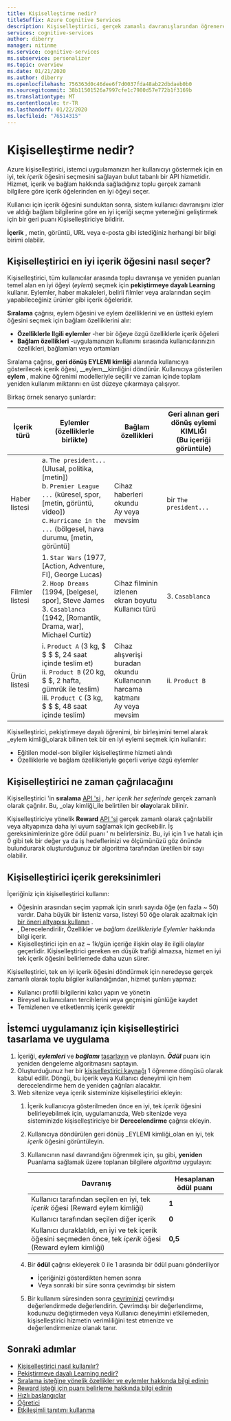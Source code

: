 ```yaml
---
title: Kişiselleştirme nedir?
titleSuffix: Azure Cognitive Services
description: Kişiselleştirici, gerçek zamanlı davranışlarından öğrenerek kullanıcılarınıza gösterilecek en iyi deneyimi seçmenize olanak tanıyan bulut tabanlı bir API hizmetidir.
services: cognitive-services
author: diberry
manager: nitinme
ms.service: cognitive-services
ms.subservice: personalizer
ms.topic: overview
ms.date: 01/21/2020
ms.author: diberry
ms.openlocfilehash: 756363d0c46dee6f7d0037fda48ab22dbdaeb0b0
ms.sourcegitcommit: 38b11501526a7997cfe1c7980d57e772b1f3169b
ms.translationtype: MT
ms.contentlocale: tr-TR
ms.lasthandoff: 01/22/2020
ms.locfileid: "76514315"
---
```

# <a name="what-is-personalizer"></a>Kişiselleştirme nedir?

Azure kişiselleştirici, istemci uygulamanızın her kullanıcıyı göstermek için en iyi, tek _içerik_ öğesini seçmesini sağlayan bulut tabanlı bir API hizmetidir. Hizmet, içerik ve bağlam hakkında sağladığınız toplu gerçek zamanlı bilgilere göre içerik öğelerinden en iyi öğeyi seçer.

Kullanıcı için içerik öğesini sunduktan sonra, sistem kullanıcı davranışını izler ve aldığı bağlam bilgilerine göre en iyi içeriği seçme yeteneğini geliştirmek için bir geri puanı Kişiselleştiriciye bildirir.

**İçerik** , metin, görüntü, URL veya e-posta gibi istediğiniz herhangi bir bilgi birimi olabilir.

<!--
![What is personalizer animation](./media/what-is-personalizer.gif)
-->

## <a name="how-does-personalizer-select-the-best-content-item"></a>Kişiselleştirici en iyi içerik öğesini nasıl seçer?

Kişiselleştirici, tüm kullanıcılar arasında toplu davranışa ve yeniden puanları temel alan en iyi öğeyi (_eylem_) seçmek için **pekiştirmeye dayalı Learning** kullanır. Eylemler, haber makaleleri, belirli filmler veya aralarından seçim yapabileceğiniz ürünler gibi içerik öğeleridir.

**Sıralama** çağrısı, eylem öğesini ve eylem özelliklerini ve en üstteki eylem öğesini seçmek için bağlam özelliklerini alır:

* **Özelliklerle Ilgili eylemler** -her bir öğeye özgü özelliklerle içerik öğeleri
* **Bağlam özellikleri** -uygulamanızın kullanımı sırasında kullanıcılarınızın özellikleri, bağlamları veya ortamları

Sıralama çağrısı, **geri dönüş EYLEMI kimliği** alanında kullanıcıya gösterilecek içerik öğesi, __eylem__kimliğini döndürür.
Kullanıcıya gösterilen __eylem__ , makine öğrenimi modelleriyle seçilir ve zaman içinde toplam yeniden kullanım miktarını en üst düzeye çıkarmaya çalışıyor.

Birkaç örnek senaryo şunlardır:

|İçerik türü|**Eylemler (özelliklerle birlikte)**|**Bağlam özellikleri**|Geri alınan geri dönüş eylemi KIMLIĞI<br>(Bu içeriği görüntüle)|
|--|--|--|--|
|Haber listesi|a. `The president...` (Ulusal, politika, [metin])<br>b. `Premier League ...` (küresel, spor, [metin, görüntü, video])<br> c. `Hurricane in the ...` (bölgesel, hava durumu, [metin, görüntü]|Cihaz haberleri okundu<br>Ay veya mevsim<br>|bir `The president...`|
|Filmler listesi|1. `Star Wars` (1977, [Action, Adventure, FI], George Lucas)<br>2. `Hoop Dreams` (1994, [belgesel, spor], Steve James<br>3. `Casablanca` (1942, [Romantik, Drama, war], Michael Curtiz)|Cihaz filminin izlenen<br>ekran boyutu<br>Kullanıcı türü<br>|3. `Casablanca`|
|Ürün listesi|i. `Product A` (3 kg, $ $ $ $, 24 saat içinde teslim et)<br>ii. `Product B` (20 kg, $ $, 2 hafta, gümrük ile teslim)<br>iii. `Product C` (3 kg, $ $ $, 48 saat içinde teslim)|Cihaz alışverişi buradan okundu<br>Kullanıcının harcama katmanı<br>Ay veya mevsim|ii. `Product B`|

Kişiselleştirici, pekiştirmeye dayalı öğrenimi, bir birleşimini temel alarak _eylem kimliği_olarak bilinen tek bir en iyi eylemi seçmek için kullanılır:
* Eğitilen model-son bilgiler kişiselleştirme hizmeti alındı
* Özelliklerle ve bağlam özellikleriyle geçerli veriye özgü eylemler

## <a name="when-to-call-personalizer"></a>Kişiselleştirici ne zaman çağrılacağını

Kişiselleştirici 'in **sıralama** [API 'si](https://go.microsoft.com/fwlink/?linkid=2092082) , _her içerik her seferinde_ gerçek zamanlı olarak çağrılır. Bu, _olay kimliği_ile belirtilen bir **olay**olarak bilinir.

Kişiselleştiriciye yönelik **Reward** [API 'si](https://westus2.dev.cognitive.microsoft.com/docs/services/personalizer-api/operations/Reward) gerçek zamanlı olarak çağrılabilir veya altyapınıza daha iyi uyum sağlamak için gecikebilir. İş gereksinimlerinize göre ödül puanı ' nı belirlersiniz. Bu, iyi için 1 ve hatalı için 0 gibi tek bir değer ya da iş hedeflerinizi ve ölçümünüzü göz önünde bulundurarak oluşturduğunuz bir algoritma tarafından üretilen bir sayı olabilir.

## <a name="personalizer-content-requirements"></a>Kişiselleştirici içerik gereksinimleri

İçeriğiniz için kişiselleştirici kullanın:

* Öğesinin arasından seçim yapmak için sınırlı sayıda öğe (en fazla ~ 50) vardır. Daha büyük bir listeniz varsa, listeyi 50 öğe olarak azaltmak için [bir öneri altyapısı kullanın](where-can-you-use-personalizer.md#use-personalizer-with-recommendation-engines) .
* , Derecelendirilir, Özellikler ve _bağlam özellikleriyle_ _Eylemler_ hakkında bilgi içerir.
* Kişiselleştirici için en az ~ 1k/gün içeriğe ilişkin olay ile ilgili olaylar geçerlidir. Kişiselleştirici gereken en düşük trafiği almazsa, hizmet en iyi tek içerik öğesini belirlemede daha uzun sürer.

Kişiselleştirici, tek en iyi içerik öğesini döndürmek için neredeyse gerçek zamanlı olarak toplu bilgiler kullandığından, hizmet şunları yapmaz:
* Kullanıcı profili bilgilerini kalıcı yapın ve yönetin
* Bireysel kullanıcıların tercihlerini veya geçmişini günlüğe kaydet
* Temizlenen ve etiketlenmiş içerik gerektir

## <a name="how-to-design-and-implement-personalizer-for-your-client-application"></a>İstemci uygulamanız için kişiselleştirici tasarlama ve uygulama

1. İçeriği, **_eylemleri_** ve **_bağlamı_** [tasarlayın](concepts-features.md) ve planlayın. **_Ödül_** puanı için yeniden dengeleme algoritmasını saptayın.
1. Oluşturduğunuz her bir [kişiselleştirici kaynağı](how-to-settings.md) 1 öğrenme döngüsü olarak kabul edilir. Döngü, bu içerik veya Kullanıcı deneyimi için hem derecelendirme hem de yeniden çağrıları alacaktır.
1. Web sitenize veya içerik sisteminize kişiselleştirici ekleyin:
    1. İçerik kullanıcıya gösterilmeden önce en iyi, tek _içerik_ öğesini belirleyebilmek için, uygulamanızda, Web sitenizde veya sisteminizde kişiselleştiriciye bir **Derecelendirme** çağrısı ekleyin.
    1. Kullanıcıya döndürülen geri dönüş _EYLEMI kimliği_olan en iyi, tek _içerik_ öğesini görüntüleyin.
    1. Kullanıcının nasıl davrandığını öğrenmek için, şu gibi, **yeniden** Puanlama sağlamak üzere toplanan bilgilere _algoritma_ uygulayın:

        |Davranış|Hesaplanan ödül puanı|
        |--|--|
        |Kullanıcı tarafından seçilen en iyi, tek _içerik_ öğesi (Reward eylem kimliği)|**1**|
        |Kullanıcı tarafından seçilen diğer içerik|**0**|
        |Kullanıcı duraklatıldı, en iyi ve tek içerik öğesini seçmeden önce, tek _içerik_ öğesi (Reward eylem kimliği)|**0,5**|

    1. Bir **ödül** çağrısı ekleyerek 0 ile 1 arasında bir ödül puanı gönderiliyor
        * İçeriğinizi gösterdikten hemen sonra
        * Veya sonraki bir süre sonra çevrimdışı bir sistem
    1. Bir kullanım süresinden sonra [çevriminizi](concepts-offline-evaluation.md) çevrimdışı değerlendirmede değerlendirin. Çevrimdışı bir değerlendirme, kodunuzu değiştirmeden veya Kullanıcı deneyimini etkilemeden, kişiselleştirici hizmetin verimliliğini test etmenize ve değerlendirmenize olanak tanır.

## <a name="next-steps"></a>Sonraki adımlar


* [Kişiselleştirici nasıl kullanılır?](how-personalizer-works.md)
* [Pekiştirmeye dayalı Learning nedir?](concepts-reinforcement-learning.md)
* [Sıralama isteğine yönelik özellikler ve eylemler hakkında bilgi edinin](concepts-features.md)
* [Reward isteği için puanı belirleme hakkında bilgi edinin](concept-rewards.md)
* [Hızlı başlangıçlar]()
* [Öğretici]()
* [Etkileşimli tanıtımı kullanma](https://personalizationdemo.azurewebsites.net/)
